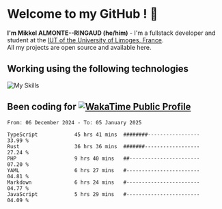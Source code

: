 # Welcome to my GitHub ! 🌃

**I'm Mikkel ALMONTE--RINGAUD (he/him)** - I'm a fullstack developer and student at the [IUT of the University of Limoges, France](https://iut.unilim.fr). \
All my projects are open source and available here.

## Working using the following technologies

![My Skills](https://skillicons.dev/icons?i=solidjs,pnpm,nodejs,ts,js,vercel,netlify,html,css,rust,astro,git,vue,md,electron,figma,github,bash,bun,cloudflare,py,tailwind,nginx,npm,tauri,vite,zig,yarn,windicss,dart,flutter,kotlin&theme=dark)

## Been coding for [![WakaTime Public Profile](https://wakatime.com/badge/user/0839e595-e07a-435c-8d59-ed95f2a3d6dd.svg?style=flat-square)](https://wakatime.com/@0839e595-e07a-435c-8d59-ed95f2a3d6dd)

<!--START_SECTION:waka-->

```plain
From: 06 December 2024 - To: 05 January 2025

TypeScript            45 hrs 41 mins  ########-----------------   33.99 %
Rust                  36 hrs 36 mins  #######------------------   27.24 %
PHP                   9 hrs 40 mins   ##-----------------------   07.20 %
YAML                  6 hrs 27 mins   #------------------------   04.81 %
Markdown              6 hrs 24 mins   #------------------------   04.77 %
JavaScript            5 hrs 29 mins   #------------------------   04.09 %
```

<!--END_SECTION:waka-->

